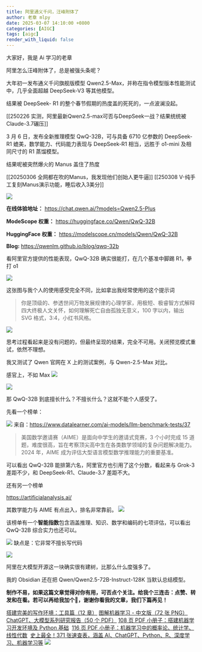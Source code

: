 ```yaml
---
title: 阿里通义千问，汪峰附体了
author: 老章 mlpy
date: 2025-03-07 14:10:00 +0800
categories: [AIGC]
tags: [aigc]
render_with_liquid: false
---
```


大家好，我是 Ai 学习的老章

阿里怎么汪峰附体了，总是被强头条呢？

大年初一发布通义千问旗舰版模型 Qwen2.5-Max，并称在指令模型版本性能测试中，几乎全面超越 DeepSeek-V3 等其他模型。

结果被 DeepSeek- R1 的整个春节假期的热度盖的死死的，一点波澜没起。

[[250226 实测，阿里最新Qwen2.5-max可否与DeepSeek一战？结果统统被Claude-3.7碾压]]

3 月 6 日，发布全新推理模型 QwQ-32B，可与具备 6710 亿参数的 DeepSeek-R1 媲美，数学能力、代码能力表现与 DeepSeek-R1 相当，远胜于 o1-mini 及相同尺寸的 R1 蒸馏模型。

结果呢被突然爆火的 Manus 盖住了热度

[[20250306 全网都在吹的Manus，我发现他们创始人更牛逼]]
[[250308 V-纯手工复刻Manus演示功能，睡后收入3美分]]

![](https://img.soogif.com/eDYWeEZXbAaVKOt2gKXg7Yp2YvUGBxjI.gif)

**在线体验地址：**
https://chat.qwen.ai/?models=Qwen2.5-Plus

**ModeScope 权重：**
https://huggingface.co/Qwen/QwQ-32B

**HuggingFace 权重：**
https://modelscope.cn/models/Qwen/QwQ-32B

**Blog:**
https://qwenlm.github.io/blog/qwq-32b


看阿里官方提供的性能表现，QwQ-32B 确实很能打，在几个基准中脚踢 R1，拳打 o1

![](https://r2.zhanglearning.com/blog/2025/03/8b397272f9133d8bd4c1fde4f37fe083.png)

这张图与我个人的使用感受完全不同，比如拿出我经常使用的这个提示词


>你是顶级的、参透世间万物发展规律的心理学家，用极短、极睿智方式解释四大终极人文关怀，如何理解死亡自由孤独无意义，100 字以内，输出 SVG 格式，3:4，小红书风格。

![](https://r2.zhanglearning.com/blog/2025/03/aaf6c8aa74660194806ff91f956bc2e9.png)


思考过程看起来是没有问题的，但最终呈现的结果，完全不可用。关闭预览模式重试，依然不理想。

我又测试了 Qwen 官网在 X 上的测试案例，与 Qwen-2.5-Max 对比。

感官上，不如 Max
![](https://r2.zhanglearning.com/blog/2025/03/1e410ed3dc607f1e83f59def8ba9320a.png)

![](https://r2.zhanglearning.com/blog/2025/03/2227772e05a5db03dbd0a3c37f08fb84.png)

那 QwQ-32B 到底擅长什么？不擅长什么？这就不能个人感受了。

先看一个榜单：

![](https://r2.zhanglearning.com/blog/2025/03/9918893891c91892b828720a1def7bc2.png)
来自：https://www.datalearner.com/ai-models/llm-benchmark-tests/37

>美国数学邀请赛（AIME）是面向中学生的邀请式竞赛，3 个小时完成 15 道题，难度很高，旨在考察顶尖高中生在各类数学领域的复杂问题解决能力。2024 年，AIME 成为评估大型语言模型数学推理能力的重要基准。

可以看出 QwQ-32B 能排第六名，阿里官方也引用了这个分数，看起来与 Grok-3 差距不少，和 DeepSeek-R1、Claude-3.7 差距不大。

还有另一个榜单

https://artificialanalysis.ai/

其数学能力与 AIME 有点出入，排名非常靠前。
![](https://r2.zhanglearning.com/blog/2025/03/617053109b6da85d60b1a170a0595d6e.png)

该榜单有一个**智能指数**包含涵盖推理、知识、数学和编码的七项评估，可以看出 QwQ-32B 综合实力也还可以。

![](https://r2.zhanglearning.com/blog/2025/03/ddc93514801f74eb5dc8137e1fbee013.png)
缺点是：它非常不擅长写代码

![](https://r2.zhanglearning.com/blog/2025/03/e762607691eb53aba165726d5c3a3167.png)



阿里在大模型开源这一块确实很有建树，比那么什么度强多了。

我的 Obsidian 还在把 Qwen/Qwen2.5-72B-Instruct-128K 当默认总结模型。


**制作不易，如果这篇文章觉得对你有用，可否点个关注。给我个三连击：点赞、转发和在看。若可以再给我加个🌟，谢谢你看我的文章，我们下篇再见！**

[搭建完美的写作环境：工具篇（12 章）](http://mp.weixin.qq.com/s?__biz=MzA4MjYwMTc5Nw==&mid=2648986208&idx=2&sn=6c8d1fbb96ef9abfc516621713cc02bf&chksm=8793c04ab0e4495c9ab27ab5e15b663fc553907c8fa790026618e8f47866a1b61264a4cacf4c&scene=21#wechat_redirect)
[图解机器学习 - 中文版（72 张 PNG）](http://mp.weixin.qq.com/s?__biz=MzA4MjYwMTc5Nw==&mid=2648979763&idx=1&sn=3ea162240630e89ff5220e6371123413&chksm=8793ab19b0e4220fbc0d5c393c8f4ee581070a7bbbece923423002fb3db7bce783eed25f31f1&scene=21#wechat_redirect)
[ChatGPT、大模型系列研究报告（50 个 PDF）](http://mp.weixin.qq.com/s?__biz=MzA4MjYwMTc5Nw==&mid=2648982386&idx=3&sn=68a3df374ccd08946dc2491c195b0a97&chksm=8793d158b0e4584e682b365d90ee9d019d6a8cd71931f884ec44b508708449be8d44b431e406&scene=21#wechat_redirect) 
[108 页 PDF 小册子：搭建机器学习开发环境及 Python 基础](http://mp.weixin.qq.com/s?__biz=MzA4MjYwMTc5Nw==&mid=2648987440&idx=1&sn=bc5a6bde2d5d698add5bbf668f9df983&chksm=8793c51ab0e44c0c73ca3b46e680e32bf741d778992900f5aaceb23ae0bd4abdc5e5ceb9c12c&scene=21#wechat_redirect) 
[116 页 PDF 小册子：机器学习中的概率论、统计学、线性代数](http://mp.weixin.qq.com/s?__biz=MzA4MjYwMTc5Nw==&mid=2648987315&idx=3&sn=4af226489b0496872814b15bba3885be&chksm=8793c499b0e44d8fa66848fd77cc94b210e4886174d400d329e283275ad00bab1d57230bbe4d&scene=21#wechat_redirect) 
[史上最全！371 张速查表，涵盖 AI、ChatGPT、Python、R、深度学习、机器学习等](https://mp.weixin.qq.com/s/odHrb7UaL3yyCpax7-k8nA)
![](https://r2.zhanglearning.com/blog/2025/03/7603c472b53fc867c8293729f1d58bc2.png)
